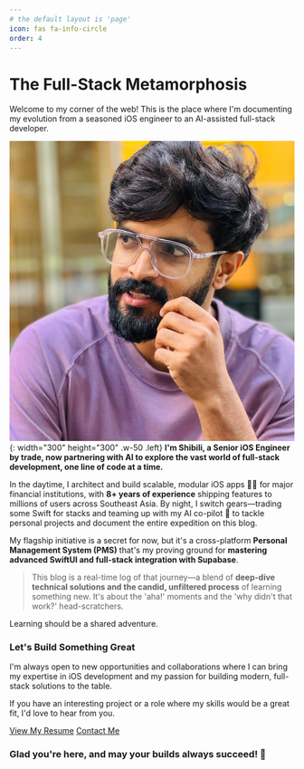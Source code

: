 ```yaml
---
# the default layout is 'page'
icon: fas fa-info-circle
order: 4
---
```


# The Full-Stack Metamorphosis

Welcome to my corner of the web! This is the place where I'm documenting my evolution from a seasoned iOS engineer to an AI-assisted full-stack developer.

![Shibili Areekara](/assets/img/profile.jpg){: width="300" height="300" .w-50 .left}
**I'm Shibili, a Senior iOS Engineer by trade, now partnering with AI to explore the vast world of full-stack development, one line of code at a time.**

In the daytime, I architect and build scalable, modular iOS apps 👨‍💻 for major financial institutions, with **8+ years of experience** shipping features to millions of users across Southeast Asia. By night, I switch gears—trading some Swift for stacks and teaming up with my AI co-pilot 🤖 to tackle personal projects and document the entire expedition on this blog.

My flagship initiative is a secret for now, but it's a cross-platform **Personal Management System (PMS)** that's my proving ground for **mastering advanced SwiftUI and full-stack integration with Supabase**.

> This blog is a real-time log of that journey—a blend of **deep-dive technical solutions and the candid, unfiltered process** of learning something new. It's about the 'aha!' moments and the 'why didn't that work?' head-scratchers.

Learning should be a shared adventure.

### Let's Build Something Great

I'm always open to new opportunities and collaborations where I can bring my expertise in iOS development and my passion for building modern, full-stack solutions to the table.

If you have an interesting project or a role where my skills would be a great fit, I'd love to hear from you.

<a href="/assets/docs/iOS_Resume_Shibili.pdf" class="btn btn-primary" role="button" target="_blank">View My Resume</a>
<a href="mailto:shibilyareekara@gmail.com" class="btn btn-primary" role="button">Contact Me</a>

### Glad you're here, and may your builds always succeed! 🚀
